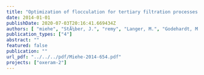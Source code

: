 ```yaml
---
title: "Optimization of flocculation for tertiary filtration processes and evaluation of sustainability of tertiary wastewater treatment"
date: 2014-01-01
publishDate: 2020-07-03T20:16:41.669434Z
authors: [ "miehe", "StÃ¼ber, J.", "remy", "Langer, M.", "Godehardt, M.", "Boulestreau, M." ]
publication_types: ["4"]
abstract: ""
featured: false
publication: ""
url_pdf: "../../../pdf/Miehe-2014-654.pdf"
projects: ["oxeram-2"]
---
```


